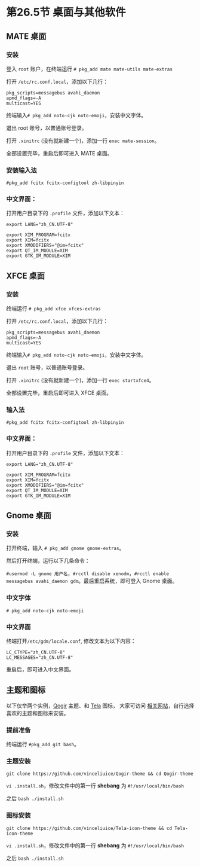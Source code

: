 # 第26.5节 桌面与其他软件

## MATE 桌面

### 安装

登入 `root` 账户，在终端运行 `# pkg_add mate mate-utils mate-extras`

打开 `/etc/rc.conf.local`，添加以下几行：

```
pkg_scripts=messagebus avahi_daemon
apmd_flags=-A
multicast=YES
```

终端输入`# pkg_add noto-cjk noto-emoji`，安装中文字体。

退出 root 账号，以普通账号登录。

打开 `.xinitrc` (没有就新建一个)，添加一行 `exec mate-session`。

全部设置完毕，重启后即可进入 MATE 桌面。

### 安装输入法

`#pkg_add fcitx fcitx-configtool zh-libpinyin`

### 中文界面：

打开用户目录下的 `.profile` 文件，添加以下文本：

```
export LANG="zh_CN.UTF-8"

export XIM_PROGRAM=fcitx
export XIM=fcitx
export XMODIFIERS="@im=fcitx"
export QT_IM_MODULE=XIM
export GTK_IM_MODULE=XIM
```

## XFCE 桌面

### 安装

终端运行 `# pkg_add xfce xfces-extras`

打开 `/etc/rc.conf.local`，添加以下几行：

```
pkg_scripts=messagebus avahi_daemon
apmd_flags=-A
multicast=YES
```

终端输入`# pkg_add noto-cjk noto-emoji`，安装中文字体。

退出 `root` 账号，以普通账号登录。

打开 `.xinitrc` (没有就新建一个)，添加一行 `exec startxfce4`。

全部设置完毕，重启后即可进入 XFCE 桌面。

### 输入法

`#pkg_add fcitx fcitx-configtool zh-libpinyin`

### 中文界面：

打开用户目录下的 `.profile` 文件，添加以下文本：

```
export LANG="zh_CN.UTF-8"

export XIM_PROGRAM=fcitx
export XIM=fcitx
export XMODIFIERS="@im=fcitx"
export QT_IM_MODULE=XIM
export GTK_IM_MODULE=XIM
```

## Gnome 桌面

### 安装

打开终端，输入 `# pkg_add gnome gnome-extras`。

然后打开终端，运行以下几条命令：

`#usermod -L gnome 用户名`，`#rcctl disable xenodm`，`#rcctl enable messagebus avahi_daemon gdm`。最后重启系统，即可登入 Gnome 桌面。

### 中文字体

`# pkg_add noto-cjk noto-emoji`

### 中文界面

终端打开`/etc/gdm/locale.conf`, 修改文本为以下内容：

```
LC_CTYPE="zh_CN.UTF-8"
LC_MESSAGES="zh_CN.UTF-8"
```

重启后，即可进入中文界面。

## 主题和图标

以下仅举两个实例，[Qogir](https://www.gnome-look.org/p/1230631/) 主题、和 [Tela](https://www.gnome-look.org/p/1279924/) 图标， 大家可访问 [相关网站](https://www.gnome-look.org/)，自行选择喜欢的主题和图标来安装。

### 提前准备

终端运行 `#pkg_add git bash`。

### 主题安装

`git clone https://github.com/vinceliuice/Qogir-theme && cd Qogir-theme`

`vi .install.sh`，修改文件中的第一行 **shebang** 为 `#!/usr/local/bin/bash`

之后 `bash ./install.sh`

### 图标安装

`git clone https://github.com/vinceliuice/Tela-icon-theme && cd Tela-icon-theme`

`vi .install.sh`，修改文件中的第一行 **shebang** 为 `#!/usr/local/bin/bash`

之后 `bash ./install.sh`

